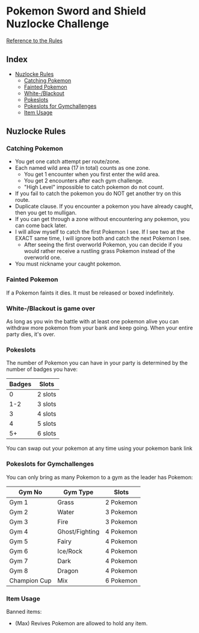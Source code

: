 # Pokemon Sword and Shield Nuzlocke Challenge
[Reference to the Rules](https://www.reddit.com/r/nuzlocke/comments/h7rhth/sword_and_shield_nuzlocke_rules_solved/)

## Index
* [Nuzlocke Rules](#nuzlocke-rules)
  * [Catching Pokemon](#catching-pokemon)
  * [Fainted Pokemon](#fainted-pokemon)
  * [White-/Blackout](#white-blackout-is-game-over)
  * [Pokeslots](#pokeslots)
  * [Pokeslots for Gymchallenges](#pokeslots-for-gymchallenges)
  * [Item Usage](#item-usage)

## Nuzlocke Rules
### Catching Pokemon
* You get one catch attempt per route/zone.
* Each named wild area (17 in total) counts as one zone.
  * You get 1 encounter when you first enter the wild area.
  * You get 2 encounters after each gym challenge.
  * "High Level" impossible to catch pokemon do not count.
* If you fail to catch the pokemon you do NOT get another try on this route.
* Duplicate clause. If you encounter a pokemon you have already caught, then you get to mulligan.
* If you can get through a zone without encountering any pokemon, you can come back later.
* I will allow myself to catch the first Pokemon I see. If I see two at the EXACT same time, I will ignore both and catch the next Pokemon I see.
  * After seeing the first overworld Pokemon, you can decide if you would rather receive a rustling grass Pokemon instead of the overworld one.
* You must nickname your caught pokemon.

### Fainted Pokemon
If a Pokemon faints it dies. It must be released or boxed indefinitely.

### White-/Blackout is game over
As long as you win the battle with at least one pokemon alive you can withdraw more pokemon from your bank and keep going. When your entire party dies, it's over.

### Pokeslots
The number of Pokemon you can have in your party is determined by the number of badges you have:

 Badges | Slots
----|--------|
 0 | 2 slots
 1-2 | 3 slots
 3 | 4 slots
 4 | 5 slots
  5+ | 6 slots

You can swap out your pokemon at any time using your pokemon bank link

### Pokeslots for Gymchallenges
You can only bring as many Pokemon to a gym as the leader has Pokemon:

| Gym No | Gym Type | Slots 
|--------|--------|--------|
| Gym 1 | Grass | 2 Pokemon
| Gym 2 | Water | 3 Pokemon
| Gym 3 | Fire | 3 Pokemon
| Gym 4 | Ghost/Fighting | 4 Pokemon
| Gym 5 | Fairy | 4 Pokemon
| Gym 6 | Ice/Rock | 4 Pokemon
| Gym 7 | Dark | 4 Pokemon
| Gym 8 | Dragon | 4 Pokemon
| Champion Cup | Mix | 6 Pokemon
  
### Item Usage
Banned items:
  * (Max) Revives
Pokemon are allowed to hold any item.
